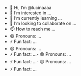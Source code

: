 - 👋 Hi, I’m @lucinaaaa
- 👀 I’m interested in ...
- 🌱 I’m currently learning ...
- 💞️ I’m looking to collaborate on ...
- 📫 How to reach me ...
- 😄 Pronouns: ...
- ⚡ Fun fact: ...
- 😄 Pronouns: ...
- ⚡ Fun fact: ...- 😄 Pronouns: ...
- ⚡ Fun fact: ...- 😄 Pronouns: ...
- ⚡ Fun fact: ...
<!---
lucinaaaa/lucinaaaa is a ✨ special ✨ repository because its `README.md` (this file) appears on your GitHub profile.
You can click the Preview link to take a look at your changes.
--->

